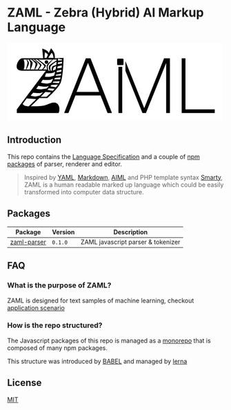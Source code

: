 # ZAML - Zebra (Hybrid) AI Markup Language

![ZAML Logo](./docs/logo.png)

## Introduction

This repo contains the [Language Specification](./docs/spec.md) and a couple of [npm packages](#packages) of parser, renderer and editor.

> Inspired by [YAML](http://yaml.org/spec/1.2/spec.html), [Markdown](https://www.markdownguide.org/cheat-sheet), [AIML](https://en.wikipedia.org/wiki/AIML) and PHP template syntax [Smarty](https://www.smarty.net/), ZAML is a human readable marked up language which could be easily transformed into computer data structure.

## Packages

| Package | Version | Description |
| -- | -- | -- |
| [zaml-parser](./packages/zaml-parser) | `0.1.0` | ZAML javascript parser & tokenizer |

## FAQ

### What is the purpose of ZAML?

ZAML is designed for text samples of machine learning, checkout [application scenario](./docs/spec.md#1-application-scenario)

### How is the repo structured?

The Javascript packages of this repo is managed as a [monorepo](https://github.com/babel/babel/blob/master/doc/design/monorepo.md) that is composed of many npm packages.

This structure was introduced by [BABEL](https://github.com/babel/babel) and managed by [lerna](https://github.com/lerna/lerna)

## License

[MIT](./LICENSE)

